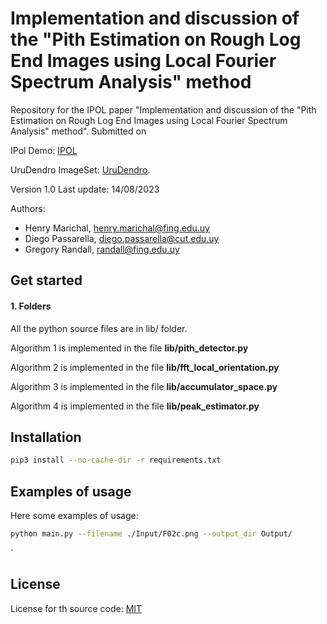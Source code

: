 # Implementation and discussion of the "Pith Estimation on Rough Log End Images using Local Fourier Spectrum Analysis" method

Repository for the IPOL paper "Implementation and discussion of the "Pith Estimation on Rough Log End Images using Local Fourier Spectrum Analysis" method". Submitted on 

IPol Demo: [IPOL](https://ipolcore.ipol.im/demo/clientApp/demo.html?id=77777000472)

UruDendro ImageSet: [UruDendro][link_urudendro].

[link_urudendro]: https://iie.fing.edu.uy/proyectos/madera/


Version 1.0
Last update: 14/08/2023

Authors: 
-	Henry Marichal, henry.marichal@fing.edu.uy
-   Diego Passarella, diego.passarella@cut.edu.uy
-   Gregory Randall, randall@fing.edu.uy

## Get started

#### 1. Folders
All the python source files are in lib/ folder.

Algorithm 1 is implemented in the file **lib/pith_detector.py**

Algorithm 2 is implemented in the file **lib/fft_local_orientation.py**

Algorithm 3 is implemented in the file **lib/accumulator_space.py**

Algorithm 4 is implemented in the file **lib/peak_estimator.py**
## Installation

```bash
pip3 install --no-cache-dir -r requirements.txt
```

## Examples of usage

Here some examples of usage:
```bash
python main.py --filename ./Input/F02c.png --output_dir Output/
```
`

## License
License for th source code: [MIT](./LICENSE)

